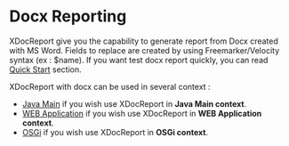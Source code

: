 # Docx Reporting #

XDocReport give you the capability to generate report from Docx created with MS Word. Fields to replace are created by using Freemarker/Velocity syntax (ex : $name). If you want test docx report quickly, you can read [Quick Start](DocxReportingQuickStart.md) section.

XDocReport with docx can be used in several context :

  * [Java Main](DocxReportingJavaMain.md) if you wish use XDocReport in **Java Main context**.
  * [WEB Application](DocxReportingWEBApplication.md) if you wish use XDocReport in **WEB Application context**.
  * [OSGi](DocxReportingOSGi.md) if you wish use XDocReport in **OSGi context**.
